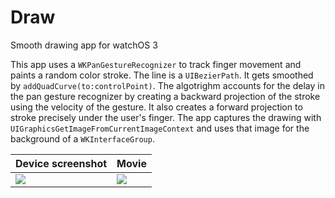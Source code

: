 # Draw
Smooth drawing app for watchOS 3

This app uses a `WKPanGestureRecognizer` to track finger movement and paints a random color stroke. The line is a `UIBezierPath`. It gets smoothed by `addQuadCurve(to:controlPoint)`. The algotrighm accounts for the delay in the pan gesture recognizer by creating a backward projection of the stroke using the velocity of the gesture. It also creates a forward projection to stroke precisely under the user's finger. The app captures the drawing with `UIGraphicsGetImageFromCurrentImageContext` and uses that image for the background of a `WKInterfaceGroup`.

Device screenshot | Movie
---|---
![](http://imgur.com/download/ith2uq7) | ![](http://imgur.com/download/nMWkEVm)
